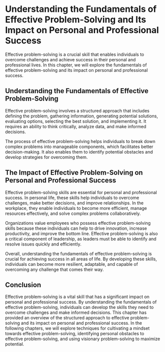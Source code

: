 # Understanding the Fundamentals of Effective Problem-Solving and Its Impact on Personal and Professional Success

Effective problem-solving is a crucial skill that enables individuals to overcome challenges and achieve success in their personal and professional lives. In this chapter, we will explore the fundamentals of effective problem-solving and its impact on personal and professional success.

Understanding the Fundamentals of Effective Problem-Solving
-----------------------------------------------------------

Effective problem-solving involves a structured approach that includes defining the problem, gathering information, generating potential solutions, evaluating options, selecting the best solution, and implementing it. It requires an ability to think critically, analyze data, and make informed decisions.

The process of effective problem-solving helps individuals to break down complex problems into manageable components, which facilitates better decision-making. It also enables them to identify potential obstacles and develop strategies for overcoming them.

The Impact of Effective Problem-Solving on Personal and Professional Success
----------------------------------------------------------------------------

Effective problem-solving skills are essential for personal and professional success. In personal life, these skills help individuals to overcome challenges, make better decisions, and improve relationships. In the workplace, they enable individuals to become more efficient, manage resources effectively, and solve complex problems collaboratively.

Organizations value employees who possess effective problem-solving skills because these individuals can help to drive innovation, increase productivity, and improve the bottom line. Effective problem-solving is also a critical component of leadership, as leaders must be able to identify and resolve issues quickly and efficiently.

Overall, understanding the fundamentals of effective problem-solving is crucial for achieving success in all areas of life. By developing these skills, individuals can become more resilient, adaptable, and capable of overcoming any challenge that comes their way.

Conclusion
----------

Effective problem-solving is a vital skill that has a significant impact on personal and professional success. By understanding the fundamentals of effective problem-solving, individuals can develop the skills they need to overcome challenges and make informed decisions. This chapter has provided an overview of the structured approach to effective problem-solving and its impact on personal and professional success. In the following chapters, we will explore techniques for cultivating a mindset towards effective problem-solving, identifying personal obstacles to effective problem-solving, and using visionary problem-solving to maximize potential.
